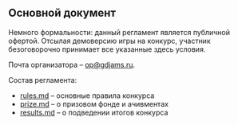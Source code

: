 ## Основной документ

Немного формальности: данный регламент является публичной офертой. Отсылая демоверсию игры на конкурс, участник безоговорочно принимает все указанные здесь условия.

Почта организатора – op@gdjams.ru.

Состав регламента:
* [rules.md](rules.md) – основные правила конкурса
* [prize.md](prize.md) – о призовом фонде и ачивментах
* [results.md](results.md) – о подведении итогов конкурса
